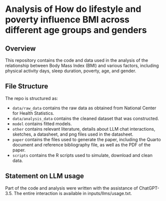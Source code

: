 # Analysis of How do lifestyle and poverty influence BMI across different age groups and genders

## Overview

This repository contains the code and data used in the analysis of the relationship between Body Mass Index (BMI) and various factors, including physical activity days, sleep duration, poverty, age, and gender.


## File Structure

The repo is structured as:

-   `data/raw_data` contains the raw data as obtained from National Center for Health Statistics.
-   `data/analysis_data` contains the cleaned dataset that was constructed.
-   `model` contains fitted models. 
-   `other` contains relevant literature, details about LLM chat interactions, sketches, a datasheet, and png files used in the datasheet.
-   `paper` contains the files used to generate the paper, including the Quarto document and reference bibliography file, as well as the PDF of the paper. 
-   `scripts` contains the R scripts used to simulate, download and clean data.


## Statement on LLM usage

Part of the code and analysis were written with the assistance of ChatGPT-3.5. The entire interaction is available in inputs/llms/usage.txt.
